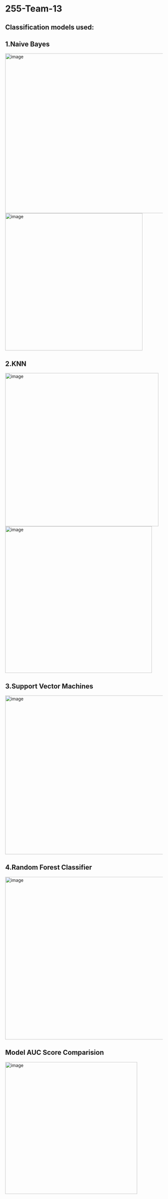 # 255-Team-13

 ## Classification models used:

## 1.Naive Bayes
  <img width="511" alt="image" src="https://user-images.githubusercontent.com/89368283/169967260-4f7ae8ba-9d36-42e5-96d7-7c0152f65dde.png">
  <img width="439" alt="image" src="https://user-images.githubusercontent.com/89368283/169967421-6cc118b7-ec6c-4ad1-ad54-096bde4e1ee9.png">


## 2.KNN
<img width="490" alt="image" src="https://user-images.githubusercontent.com/89368283/169967535-d9502d86-1918-401a-a065-3dcaae4defc1.png">
<img width="469" alt="image" src="https://user-images.githubusercontent.com/89368283/169967593-89d28952-b162-4ccb-90f6-36593a4ca873.png">

## 3.Support Vector Machines
<img width="508" alt="image" src="https://user-images.githubusercontent.com/89368283/169967717-89ef9e0a-c9b6-4d3d-9dea-bd4af828e3a2.png">

## 4.Random Forest Classifier
<img width="520" alt="image" src="https://user-images.githubusercontent.com/89368283/169967803-ed247096-007d-4c13-970f-fa0e0a9d8ca2.png">

## Model AUC Score Comparision 
<img width="422" alt="image" src="https://user-images.githubusercontent.com/89368283/169967940-1199e9b7-52e6-49b0-a2d9-e6397b574f29.png">



